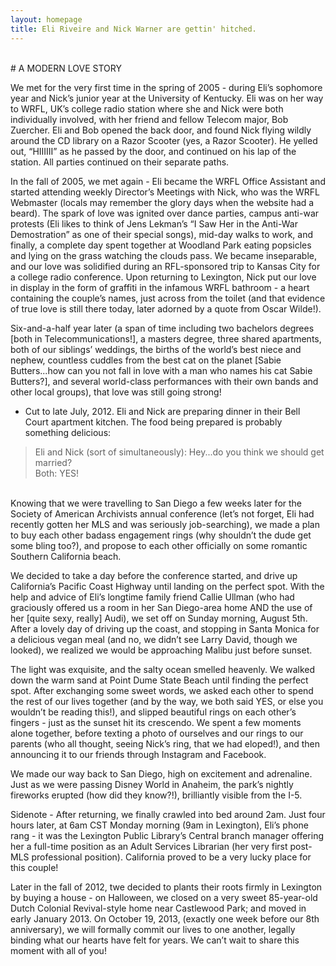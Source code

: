 ```yaml
---
layout: homepage
title: Eli Riveire and Nick Warner are gettin' hitched.
---
```

<br>
# A MODERN LOVE STORY

We met for the very first time in the spring of 2005 - during Eli’s sophomore year and Nick’s junior year at the University of Kentucky. Eli was on her way to WRFL, UK’s college radio station where she and Nick were both individually involved, with her friend and fellow Telecom major, Bob Zuercher. Eli and Bob opened the back door, and found Nick flying wildly around the CD library on a Razor Scooter (yes, a Razor Scooter). He yelled out, “HIIIIII” as he passed by the door, and continued on his lap of the station. All parties continued on their separate paths.

In the fall of 2005, we met again - Eli became the WRFL Office Assistant and started attending weekly Director’s Meetings with Nick, who was the WRFL Webmaster (locals may remember the glory days when the website had a beard). The spark of love was ignited over dance parties, campus anti-war protests (Eli likes to think of Jens Lekman’s “I Saw Her in the Anti-War Demostration” as one of their special songs), mid-day walks to work, and finally, a complete day spent together at Woodland Park eating popsicles and lying on the grass watching the clouds pass. We became inseparable, and our love was solidified during an RFL-sponsored trip to Kansas City for a college radio conference. Upon returning to Lexington, Nick put our love in display in the form of graffiti in the infamous WRFL bathroom - a heart containing the couple’s names, just across from the toilet (and that evidence of true love is still there today, later adorned by a quote from Oscar Wilde!).

Six-and-a-half year later (a span of time including two bachelors degrees [both in Telecommunications!], a masters degree, three shared apartments, both of our siblings’ weddings, the births of the world’s best niece and nephew, countless cuddles from the best cat on the planet [Sabie Butters...how can you not fall in love with a man who names his cat Sabie Butters?], and several world-class performances with their own bands and other local groups), that love was still going strong!

* Cut to late July, 2012. Eli and Nick are preparing dinner in their Bell Court apartment kitchen. The food being prepared is probably something delicious:   
> Eli and Nick (sort of simultaneously): Hey...do you think we should get married?  
> Both: YES!
<br>
Knowing that we were travelling to San Diego a few weeks later for the Society of American Archivists annual conference (let’s not forget, Eli had recently gotten her MLS and was seriously job-searching), we made a plan to buy each other badass engagement rings (why shouldn’t the dude get some bling too?), and propose to each other officially on some romantic Southern California beach.

We decided to take a day before the conference started, and drive up California’s Pacific Coast Highway until landing on the perfect spot. With the help and advice of Eli’s longtime family friend Callie Ullman (who had graciously offered us a room in her San Diego-area home AND the use of her [quite sexy, really] Audi), we set off on Sunday morning, August 5th. After a lovely day of driving up the coast, and stopping in Santa Monica for a delicious vegan meal (and no, we didn’t see Larry David, though we looked), we realized we would be approaching Malibu just before sunset.

The light was exquisite, and the salty ocean smelled heavenly. We walked down the warm sand at Point Dume State Beach until finding the perfect spot. After exchanging some sweet words, we asked each other to spend the rest of our lives together (and by the way, we both said YES, or else you wouldn’t be reading this!), and slipped beautiful rings on each other’s fingers - just as the sunset hit its crescendo. We spent a few moments alone together, before texting a photo of ourselves and our rings to our parents (who all thought, seeing Nick’s ring, that we had eloped!), and then announcing it to our friends through Instagram and Facebook.  

We made our way back to San Diego, high on excitement and adrenaline. Just as we were passing Disney World in Anaheim, the park’s nightly fireworks erupted (how did they know?!), brilliantly visible from the I-5.

Sidenote - After returning, we finally crawled into bed around 2am. Just four hours later, at 6am CST Monday morning (9am in Lexington), Eli’s phone rang - it was the Lexington Public Library’s Central branch manager offering her a full-time position as an Adult Services Librarian (her very first post-MLS professional position). California proved to be a very lucky place for this couple!

Later in the fall of 2012, twe decided to plants their roots firmly in Lexington by buying a house - on Halloween, we closed on a very sweet 85-year-old Dutch Colonial Revival-style home near Castlewood Park; and moved in early January 2013. On October 19, 2013, (exactly one week before our 8th anniversary), we will formally commit our lives to one another, legally binding what our hearts have felt for years. We can’t wait to share this moment with all of you!
